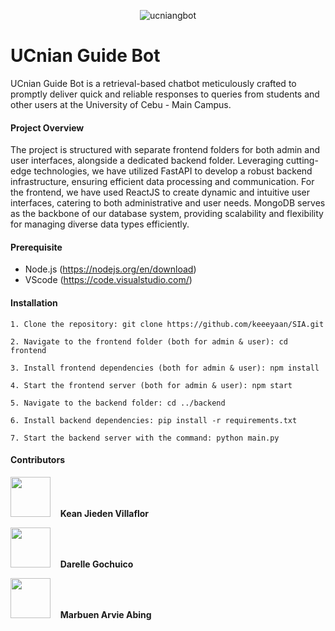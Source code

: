 
<div align='center'>
  
![ucniangbot](https://github.com/Keeeyaan/SIA/assets/62949724/184b05cc-cb4b-492b-9f66-982ec3ea0966)

</div>

# UCnian Guide Bot

UCnian Guide Bot is a retrieval-based chatbot meticulously crafted to promptly deliver quick and reliable responses to queries from students and other users at the University of Cebu - Main Campus.

#### Project Overview  

The project is structured with separate frontend folders for both admin and user interfaces, alongside a dedicated backend folder. Leveraging cutting-edge technologies, we have utilized FastAPI to develop a robust backend infrastructure, ensuring efficient data processing and communication. For the frontend, we have used ReactJS to create dynamic and intuitive user interfaces, catering to both administrative and user needs. MongoDB serves as the backbone of our database system, providing scalability and flexibility for managing diverse data types efficiently.

#### Prerequisite
- Node.js (https://nodejs.org/en/download)
- VScode (https://code.visualstudio.com/)

#### Installation

```
1. Clone the repository: git clone https://github.com/keeeyaan/SIA.git  

2. Navigate to the frontend folder (both for admin & user): cd frontend  

3. Install frontend dependencies (both for admin & user): npm install  

4. Start the frontend server (both for admin & user): npm start

5. Navigate to the backend folder: cd ../backend  

6. Install backend dependencies: pip install -r requirements.txt  

7. Start the backend server with the command: python main.py
```

#### Contributors

<p align="left">
    <kbd><img width="64" height="64"  src="https://avatars.githubusercontent.com/u/62949724?v=4"></kbd>&nbsp;&nbsp;&nbsp;&nbsp;<b>Kean Jieden Villaflor</b>&nbsp;&nbsp;
</p>

<p align="left">
    <kbd><img width="64" height="64"  src="https://avatars.githubusercontent.com/u/71744890?v=4"></kbd>&nbsp;&nbsp;&nbsp;&nbsp;<b>Darelle Gochuico</b>&nbsp;&nbsp;
</p>

<p align="left">
    <kbd><img width="64" height="64"  src='https://avatars.githubusercontent.com/u/89641155?v=4'></kbd>&nbsp;&nbsp;&nbsp;&nbsp;<b>Marbuen Arvie Abing</b>&nbsp;&nbsp;
</p>
